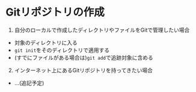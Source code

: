 # Gitリポジトリの作成

1. 自分のローカルで作成したディレクトリやファイルをGitで管理したい場合
- 対象のディレクトリに入る
- `git init`をそのディレクトリで適用する
- (すでにファイルがある場合は)`git add`で追跡対象に含める

2. インターネット上にあるGitリポジトリを持ってきたい場合
- ...(追記予定)
